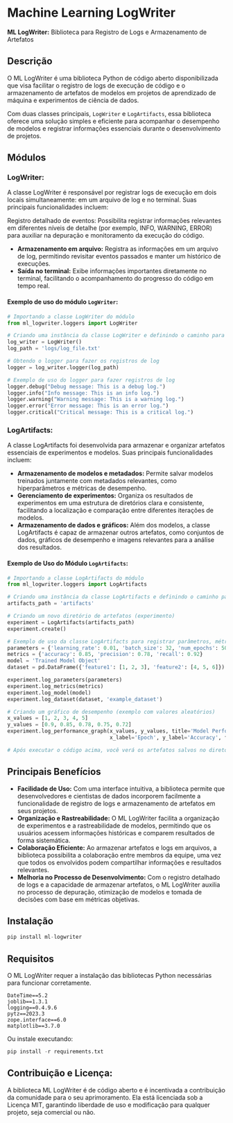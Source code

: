 # Machine Learning __LogWriter__

**ML LogWriter:** Biblioteca para Registro de Logs e Armazenamento de Artefatos

## Descrição
O ML LogWriter é uma biblioteca Python de código aberto disponibilizada que visa facilitar o registro de logs de execução de código e o armazenamento de artefatos de modelos em projetos de aprendizado de máquina e experimentos de ciência de dados. 

Com duas classes principais, `LogWriter` e `LogArtifacts`, essa biblioteca oferece uma solução simples e eficiente para acompanhar o desempenho de modelos e registrar informações essenciais durante o desenvolvimento de projetos.

## Módulos
### LogWriter:
A classe LogWriter é responsável por registrar logs de execução em dois locais simultaneamente: em um arquivo de log e no terminal. Suas principais funcionalidades incluem:

Registro detalhado de eventos: Possibilita registrar informações relevantes em diferentes níveis de detalhe (por exemplo, INFO, WARNING, ERROR) para auxiliar na depuração e monitoramento da execução do código.
- **Armazenamento em arquivo:** Registra as informações em um arquivo de log, permitindo revisitar eventos passados e manter um histórico de execuções.
- **Saída no terminal:** Exibe informações importantes diretamente no terminal, facilitando o acompanhamento do progresso do código em tempo real.

#### Exemplo de uso do módulo `LogWriter`:
```python
# Importando a classe LogWriter do módulo
from ml_logwriter.loggers import LogWriter

# Criando uma instância da classe LogWriter e definindo o caminho para o arquivo de log
log_writer = LogWriter()
log_path = 'logs/log_file.txt'

# Obtendo o logger para fazer os registros de log
logger = log_writer.logger(log_path)

# Exemplo de uso do logger para fazer registros de log
logger.debug("Debug message: This is a debug log.")
logger.info("Info message: This is an info log.")
logger.warning("Warning message: This is a warning log.")
logger.error("Error message: This is an error log.")
logger.critical("Critical message: This is a critical log.")
```

### LogArtifacts:
A classe LogArtifacts foi desenvolvida para armazenar e organizar artefatos essenciais de experimentos e modelos. Suas principais funcionalidades incluem:

- **Armazenamento de modelos e metadados:** Permite salvar modelos treinados juntamente com metadados relevantes, como hiperparâmetros e métricas de desempenho.
- **Gerenciamento de experimentos:** Organiza os resultados de experimentos em uma estrutura de diretórios clara e consistente, facilitando a localização e comparação entre diferentes iterações de modelos.
- **Armazenamento de dados e gráficos:** Além dos modelos, a classe LogArtifacts é capaz de armazenar outros artefatos, como conjuntos de dados, gráficos de desempenho e imagens relevantes para a análise dos resultados.

#### Exemplo de Uso do Módulo `LogArtifacts`:

```python
# Importando a classe LogArtifacts do módulo
from ml_logwriter.loggers import LogArtifacts

# Criando uma instância da classe LogArtifacts e definindo o caminho para o diretório de artefatos (já existente)
artifacts_path = 'artifacts'

# Criando um novo diretório de artefatos (experimento)
experiment = LogArtifacts(artifacts_path)
experiment.create()

# Exemplo de uso da classe LogArtifacts para registrar parâmetros, métricas, modelo e dataset
parameters = {'learning_rate': 0.01, 'batch_size': 32, 'num_epochs': 50}
metrics = {'accuracy': 0.85, 'precision': 0.78, 'recall': 0.92}
model = 'Trained Model Object'
dataset = pd.DataFrame({'feature1': [1, 2, 3], 'feature2': [4, 5, 6]})

experiment.log_parameters(parameters)
experiment.log_metrics(metrics)
experiment.log_model(model)
experiment.log_dataset(dataset, 'example_dataset')

# Criando um gráfico de desempenho (exemplo com valores aleatórios)
x_values = [1, 2, 3, 4, 5]
y_values = [0.9, 0.85, 0.78, 0.75, 0.72]
experiment.log_performance_graph(x_values, y_values, title='Model Performance',
                                 x_label='Epoch', y_label='Accuracy', filename='accuracy_graph')

# Após executar o código acima, você verá os artefatos salvos no diretório 'artifacts' com os resultados do experimento.
```

## Principais Benefícios

- **Facilidade de Uso:** Com uma interface intuitiva, a biblioteca permite que desenvolvedores e cientistas de dados incorporem facilmente a funcionalidade de registro de logs e armazenamento de artefatos em seus projetos.
- **Organização e Rastreabilidade:** O ML LogWriter facilita a organização de experimentos e a rastreabilidade de modelos, permitindo que os usuários acessem informações históricas e comparem resultados de forma sistemática.
- **Colaboração Eficiente:** Ao armazenar artefatos e logs em arquivos, a biblioteca possibilita a colaboração entre membros da equipe, uma vez que todos os envolvidos podem compartilhar informações e resultados relevantes.
- **Melhoria no Processo de Desenvolvimento:** Com o registro detalhado de logs e a capacidade de armazenar artefatos, o ML LogWriter auxilia no processo de depuração, otimização de modelos e tomada de decisões com base em métricas objetivas.

## Instalação
```python
pip install ml-logwriter
```

## Requisitos
O ML LogWriter requer a instalação das bibliotecas Python necessárias para funcionar corretamente.
```
DateTime==5.2
joblib==1.3.1
logging==0.4.9.6
pytz==2023.3
zope.interface==6.0
matplotlib==3.7.0
```
Ou instale executando:
```python
pip install -r requirements.txt
```

## Contribuição e Licença:
A biblioteca ML LogWriter é de código aberto e é incentivada a contribuição da comunidade para o seu aprimoramento. Ela está licenciada sob a Licença MIT, garantindo liberdade de uso e modificação para qualquer projeto, seja comercial ou não.
